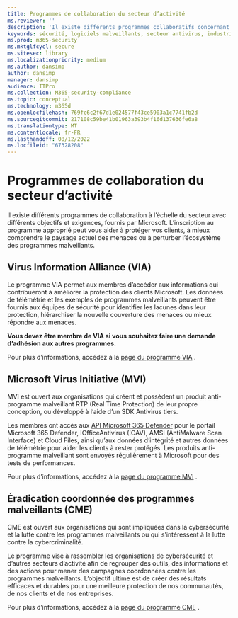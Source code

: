 ```yaml
---
title: Programmes de collaboration du secteur d’activité
ms.reviewer: ''
description: 'Il existe différents programmes collaboratifs concernant les programmes malveillants à l’échelle du secteur Microsoft : Virus Information Alliance (VIA), Microsoft Virus Initiative (MVI) et Coordinated Malware Eradication (CME)'
keywords: sécurité, logiciels malveillants, secteur antivirus, industrie anti-programmes malveillants, programmes de collaboration, alliances, Virus Information Alliance, Initiative microsoft antivirus, éradication coordonnée des programmes malveillants, WDSI, MMPC, Centre de protection Microsoft contre les programmes malveillants, partenariats
ms.prod: m365-security
ms.mktglfcycl: secure
ms.sitesec: library
ms.localizationpriority: medium
ms.author: dansimp
author: dansimp
manager: dansimp
audience: ITPro
ms.collection: M365-security-compliance
ms.topic: conceptual
ms.technology: m365d
ms.openlocfilehash: 769fc6c2f67d1e024577f43ce5903a1c7741fb2d
ms.sourcegitcommit: 217108c59be41b01963a393b4f16d137636fe6a8
ms.translationtype: MT
ms.contentlocale: fr-FR
ms.lasthandoff: 08/12/2022
ms.locfileid: "67328208"
---
```

# <a name="industry-collaboration-programs"></a>Programmes de collaboration du secteur d’activité

Il existe différents programmes de collaboration à l’échelle du secteur avec différents objectifs et exigences, fournis par Microsoft. L’inscription au programme approprié peut vous aider à protéger vos clients, à mieux comprendre le paysage actuel des menaces ou à perturber l’écosystème des programmes malveillants.

## <a name="virus-information-alliance-via"></a>Virus Information Alliance (VIA)

Le programme VIA permet aux membres d’accéder aux informations qui contribueront à améliorer la protection des clients Microsoft. Les données de télémétrie et les exemples de programmes malveillants peuvent être fournis aux équipes de sécurité pour identifier les lacunes dans leur protection, hiérarchiser la nouvelle couverture des menaces ou mieux répondre aux menaces.

**Vous devez être membre de VIA si vous souhaitez faire une demande d’adhésion aux autres programmes.**

Pour plus d’informations, accédez à la [page du programme VIA](virus-information-alliance-criteria.md) .

## <a name="microsoft-virus-initiative-mvi"></a>Microsoft Virus Initiative (MVI)

MVI est ouvert aux organisations qui créent et possèdent un produit anti-programme malveillant RTP (Real Time Protection) de leur propre conception, ou développé à l’aide d’un SDK Antivirus tiers.

Les membres ont accès aux [API Microsoft 365 Defender](../defender/api-overview.md) pour le portail Microsoft 365 Defender, IOfficeAntivirus (IOAV), AMSI (AntiMalware Scan Interface) et Cloud Files, ainsi qu’aux données d’intégrité et autres données de télémétrie pour aider les clients à rester protégés. Les produits anti-programme malveillant sont envoyés régulièrement à Microsoft pour des tests de performances.

Pour plus d’informations, accédez à la [page du programme MVI](virus-initiative-criteria.md) .

## <a name="coordinated-malware-eradication-cme"></a>Éradication coordonnée des programmes malveillants (CME)

CME est ouvert aux organisations qui sont impliquées dans la cybersécurité et la lutte contre les programmes malveillants ou qui s’intéressent à la lutte contre la cybercriminalité.

Le programme vise à rassembler les organisations de cybersécurité et d’autres secteurs d’activité afin de regrouper des outils, des informations et des actions pour mener des campagnes coordonnées contre les programmes malveillants. L’objectif ultime est de créer des résultats efficaces et durables pour une meilleure protection de nos communautés, de nos clients et de nos entreprises.

Pour plus d’informations, accédez à la [page du programme CME](coordinated-malware-eradication.md) .
